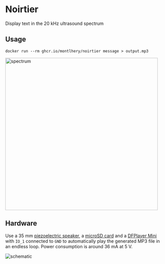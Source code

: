 # Noirtier
Display text in the 20 kHz ultrasound spectrum

## Usage

```console
docker run --rm ghcr.io/montlhery/noirtier message > output.mp3
```

<img src="https://user-images.githubusercontent.com/11387611/162350259-6c730201-0d73-4c88-a14e-bc4431cbd8ad.png" alt="spectrum" height="480">

## Hardware

Use a 35 mm [piezoelectric speaker](https://en.wikipedia.org/wiki/Piezoelectric_speaker), a [microSD card](https://en.wikipedia.org/wiki/SD_card) and a [DFPlayer Mini](https://wiki.dfrobot.com/DFPlayer_Mini_SKU_DFR0299) with `IO_1` connected to `GND` to automatically play the generated MP3 file in an endless loop. Power consumption is around 36 mA at 5 V.

![schematic](https://user-images.githubusercontent.com/11387611/162355495-59f59b27-0d57-4de5-b7c2-2ea3e20c923f.svg)

